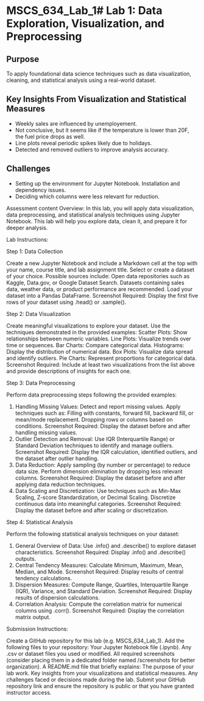 # MSCS_634_Lab_1# Lab 1: Data Exploration, Visualization, and Preprocessing

## Purpose
To apply foundational data science techniques such as data visualization, cleaning, and statistical analysis using a real-world dataset.

## Key Insights From Visualization and Statistical Measures
- Weekly sales are influenced by unemployement.
- Not conclusive, but it seems like if the temperature is lower than 20F, the fuel price drops as well. 
- Line plots reveal periodic spikes likely due to holidays.
- Detected and removed outliers to improve analysis accuracy.

## Challenges
- Setting up the environment for Jupyter Notebook. Installation and dependency issues. 
- Deciding which columns were less relevant for reduction.


Assessment content
Overview: 
In this lab, you will apply data visualization, data preprocessing, and statistical analysis techniques using Jupyter Notebook. This lab will help you explore data, clean it, and prepare it for deeper analysis. 



Lab Instructions: 


Step 1: Data Collection  


Create a new Jupyter Notebook and include a Markdown cell at the top with your name, course title, and lab assignment title. 
Select or create a dataset of your choice. Possible sources include: 
Open data repositories such as Kaggle, Data.gov, or Google Dataset Search. 
Datasets containing sales data, weather data, or product performance are recommended. 
Load your dataset into a Pandas DataFrame. 
Screenshot Required: Display the first five rows of your dataset using .head() or .sample(). 
 
Step 2: Data Visualization 


Create meaningful visualizations to explore your dataset. Use the techniques demonstrated in the provided examples: 
Scatter Plots: Show relationships between numeric variables. 
Line Plots: Visualize trends over time or sequences. 
Bar Charts: Compare categorical data. 
Histograms: Display the distribution of numerical data. 
Box Plots: Visualize data spread and identify outliers. 
Pie Charts: Represent proportions for categorical data. 
Screenshot Required: Include at least two visualizations from the list above and provide descriptions of insights for each one. 
 

Step 3: Data Preprocessing 


Perform data preprocessing steps following the provided examples: 

1. Handling Missing Values: 
Detect and report missing values. 
Apply techniques such as: 
Filling with constants, forward fill, backward fill, or mean/mode replacement. 
Dropping rows or columns based on conditions. 
Screenshot Required: Display the dataset before and after handling missing values. 
2. Outlier Detection and Removal: 
Use IQR (Interquartile Range) or Standard Deviation techniques to identify and manage outliers. 
Screenshot Required: Display the IQR calculation, identified outliers, and the dataset after outlier handling. 
3. Data Reduction: 
Apply sampling (by number or percentage) to reduce data size. 
Perform dimension elimination by dropping less relevant columns. 
Screenshot Required: Display the dataset before and after applying data reduction techniques. 
4. Data Scaling and Discretization: 
Use techniques such as Min-Max Scaling, Z-score Standardization, or Decimal Scaling. 
Discretize continuous data into meaningful categories. 
Screenshot Required: Display the dataset before and after scaling or discretization. 
 

Step 4: Statistical Analysis 


Perform the following statistical analysis techniques on your dataset: 

1. General Overview of Data: 
Use .info() and .describe() to explore dataset characteristics. 
Screenshot Required: Display .info() and .describe() outputs. 
2. Central Tendency Measures: 
Calculate Minimum, Maximum, Mean, Median, and Mode. 
Screenshot Required: Display results of central tendency calculations. 
3. Dispersion Measures: 
Compute Range, Quartiles, Interquartile Range (IQR), Variance, and Standard Deviation. 
Screenshot Required: Display results of dispersion calculations. 
4. Correlation Analysis: 
Compute the correlation matrix for numerical columns using .corr(). 
Screenshot Required: Display the correlation matrix output. 
 

Submission Instructions: 



Create a GitHub repository for this lab (e.g. MSCS_634_Lab_1). 
Add the following files to your repository: 
Your Jupyter Notebook file (.ipynb). 
Any .csv or dataset files you used or modified. 
All required screenshots (consider placing them in a dedicated folder named /screenshots for better organization). 
A README.md file that briefly explains: 
The purpose of your lab work. 
Key insights from your visualizations and statistical measures. 
Any challenges faced or decisions made during the lab. 
Submit your GitHub repository link and ensure the repository is public or that you have granted instructor access. 

